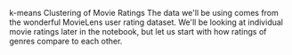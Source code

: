 

k-means Clustering of Movie Ratings
The data we'll be using comes from the wonderful MovieLens user rating dataset. We'll be looking at individual movie ratings later in the notebook, but let us start with how ratings of genres compare to each other.
